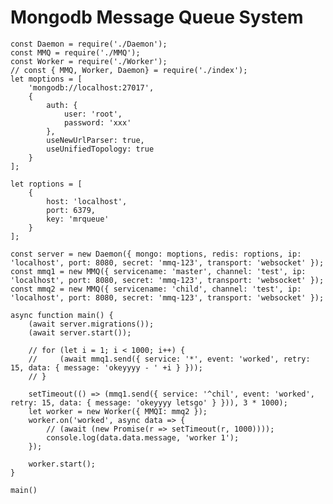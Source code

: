 # Mongodb Message Queue System

    const Daemon = require('./Daemon');
    const MMQ = require('./MMQ');
    const Worker = require('./Worker');
    // const { MMQ, Worker, Daemon} = require('./index');
    let moptions = [
        'mongodb://localhost:27017', 
        { 
            auth: { 
                user: 'root', 
                password: 'xxx' 
            }, 
            useNewUrlParser: true, 
            useUnifiedTopology: true 
        }
    ];

    let roptions = [
        { 
            host: 'localhost', 
            port: 6379,
            key: 'mrqueue' 
        }
    ];

    const server = new Daemon({ mongo: moptions, redis: roptions, ip: 'localhost', port: 8080, secret: 'mmq-123', transport: 'websocket' });
    const mmq1 = new MMQ({ servicename: 'master', channel: 'test', ip: 'localhost', port: 8080, secret: 'mmq-123', transport: 'websocket' });
    const mmq2 = new MMQ({ servicename: 'child', channel: 'test', ip: 'localhost', port: 8080, secret: 'mmq-123', transport: 'websocket' });

    async function main() {
        (await server.migrations());
        (await server.start());
        
        // for (let i = 1; i < 1000; i++) {
        //     (await mmq1.send({ service: '*', event: 'worked', retry: 15, data: { message: 'okeyyyy - ' +i } }));
        // }

        setTimeout(() => (mmq1.send({ service: '^chil', event: 'worked', retry: 15, data: { message: 'okeyyyy letsgo' } })), 3 * 1000);
        let worker = new Worker({ MMQI: mmq2 });
        worker.on('worked', async data => {
            // (await (new Promise(r => setTimeout(r, 1000))));
            console.log(data.data.message, 'worker 1');
        });
        
        worker.start();
    }

    main()
```